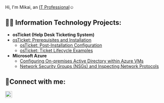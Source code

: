 Hi, I'm Mikai, an <a href="https://linkedin.com/in/Josh">IT Professional</a>☺</h1>

<h2>👨‍💻 Information Technology Projects:</h2>

- <b>osTicket (Help Desk Ticketing System)</b>
- [osTicket: Prerequisites and Installation](https://github.com/mikaimorgan35/osticket-prereqs)
  - [osTicket: Post-Installation Configuration](https://github.com/mikaimorgan35/post-install-config)
  - [osTicket: Ticket Lifecycle Examples](https://github.com/mikaimorgan35/ticket-lifecycle)
- <b>Microsoft Azure</b>
  - [Configuring On-premises Active Directory within Azure VMs](https://github.com/mikaimorgan35/-configure-ad)
  - [Network Security Groups (NSGs) and Inspecting Network Protocols](https://github.com/mikaimorgan35/azure-network-protocols)

<h2>🤳Connect with me:</h2>


[<img align="left" alt="Josh | LinkedIn" width="22px" src="https://cdn.jsdelivr.net/npm/simple-icons@v3/icons/linkedin.svg" />][linkedin]


[linkedin]: https://linkedin.com/in/Josh
